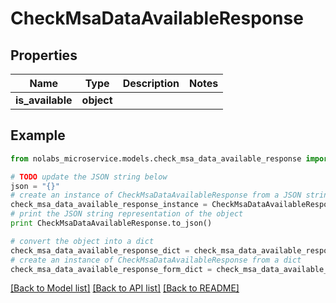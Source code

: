 # CheckMsaDataAvailableResponse


## Properties

Name | Type | Description | Notes
------------ | ------------- | ------------- | -------------
**is_available** | **object** |  | 

## Example

```python
from nolabs_microservice.models.check_msa_data_available_response import CheckMsaDataAvailableResponse

# TODO update the JSON string below
json = "{}"
# create an instance of CheckMsaDataAvailableResponse from a JSON string
check_msa_data_available_response_instance = CheckMsaDataAvailableResponse.from_json(json)
# print the JSON string representation of the object
print CheckMsaDataAvailableResponse.to_json()

# convert the object into a dict
check_msa_data_available_response_dict = check_msa_data_available_response_instance.to_dict()
# create an instance of CheckMsaDataAvailableResponse from a dict
check_msa_data_available_response_form_dict = check_msa_data_available_response.from_dict(check_msa_data_available_response_dict)
```
[[Back to Model list]](../README.md#documentation-for-models) [[Back to API list]](../README.md#documentation-for-api-endpoints) [[Back to README]](../README.md)


